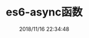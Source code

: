 ---
templateKey: blog-post
id: https://MuRongJs.github.io/blog/es6/async函数
title: es6-async函数
slug: /blog/es6/async函数
date: 2018/11/16 22:34:48 
description: "es6-async函数"
tags:
  - es6
  - 待修改
headerImage: ""
---